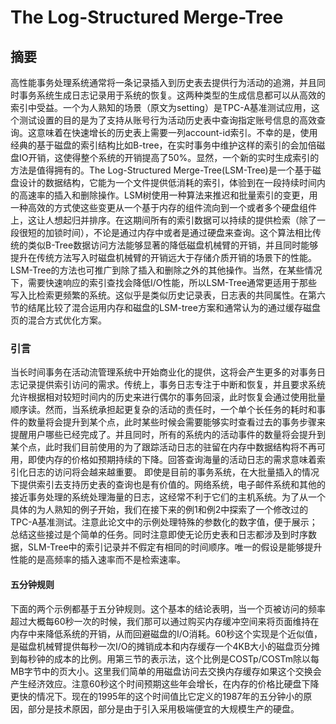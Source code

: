 # The Log-Structured Merge-Tree

## 摘要
高性能事务处理系统通常将一条记录插入到历史表去提供行为活动的追溯，并且同时事务系统生成日志记录用于系统的恢复。这两种类型的生成信息都可以从高效的索引中受益。一个为人熟知的场景（原文为setting）是TPC-A基准测试应用，这个测试设置的目的是为了支持从账号行为活动历史表中查询指定账号信息的高效查询。这意味着在快速增长的历史表上需要一列account-id索引。不幸的是，使用经典的基于磁盘的索引结构比如B-tree，在实时事务中维护这样的索引的会加倍磁盘IO开销，这使得整个系统的开销提高了50%。显然，一个新的实时生成索引的方法是值得拥有的。The Log-Structured Merge-Tree(LSM-Tree)是一个基于磁盘设计的数据结构，它能为一个文件提供低消耗的索引，体验到在一段持续时间内的高速率的插入和删除操作。LSM树使用一种算法来推迟和批量索引的变更，用一种高效的方式使这些变更从一个基于内存的组件流向到一个或者多个硬盘组件上，这让人想起归并排序。在这期间所有的索引数据可以持续的提供检索（除了一段很短的加锁时间），不论是通过内存中或者是通过硬盘来查询。这个算法相比传统的类似B-Tree数据访问方法能够显著的降低磁盘机械臂的开销，并且同时能够提升在传统方法写入时磁盘机械臂的开销远大于存储介质开销的场景下的性能。LSM-Tree的方法也可推广到除了插入和删除之外的其他操作。当然，在某些情况下，需要快速响应的索引查找会降低I/O性能，所以LSM-Tree通常更适用于那些写入比检索更频繁的系统。这似乎是类似历史记录表，日志表的共同属性。在第六节的结尾比较了混合运用内存和磁盘的LSM-tree方案和通常认为的通过缓存磁盘页的混合方式优化方案。

### 引言
当长时间事务在活动流管理系统中开始商业化的提供，这将会产生更多的对事务日志记录提供索引访问的需求。传统上，事务日志专注于中断和恢复，并且要求系统允许根据相对较短时间内的历史来进行偶尔的事务回滚，此时恢复会通过使用批量顺序读。然而，当系统承担起更复杂的活动的责任时，一个单个长任务的耗时和事件的数量将会提升到某个点，此时某些时候会需要能够实时查看过去的事务步骤来提醒用户哪些已经完成了。并且同时，所有的系统内的活动事件的数量将会提升到某个点，此时我们目前使用的为了跟踪活动日志的驻留在内存中数据结构将不再可用，即使内存的价格如预期持续的下降。回答查询海量的活动日志的需求意味着索引化日志的访问将会越来越重要。
即使是目前的事务系统，在大批量插入的情况下提供索引去支持历史表的查询也是有价值的。网络系统，电子邮件系统和其他的接近事务处理的系统处理海量的日志，这经常不利于它们的主机系统。为了从一个具体的为人熟知的例子开始，我们在接下来的例1和例2中探索了一个修改过的TPC-A基准测试。注意此论文中的示例处理特殊的参数化的数字值，便于展示；总结这些接过是个简单的任务。同时注意即使无论历史表和日志都涉及到时序数据，SLM-Tree中的索引记录并不假定有相同的时间顺序。唯一的假设是能够提升性能的是高频率的插入速率而不是检索速率。
#### 五分钟规则
下面的两个示例都基于五分钟规则。这个基本的结论表明，当一个页被访问的频率超过大概每60秒一次的时候，我们那可以通过购买内存缓冲空间来将页面维持在内存中来降低系统的开销，从而回避磁盘的I/O消耗。60秒这个实现是个近似值，是磁盘机械臂提供每秒一次I/O的摊销成本和内存缓存一个4KB大小的磁盘页分摊到每秒钟的成本的比例。用第三节的表示法，这个比例是COSTp/COSTm除以每MB字节中的页大小。这里我们简单的用磁盘访问去交换内存缓存如果这个交换会产生经济效应。注意60秒这个时间预期这些年会增长，在内存的价格比硬盘下降更快的情况下。现在的1995年的这个时间值比它定义的1987年的五分钟小的原因，部分是技术原因，部分是由于引入采用极端便宜的大规模生产的硬盘。
